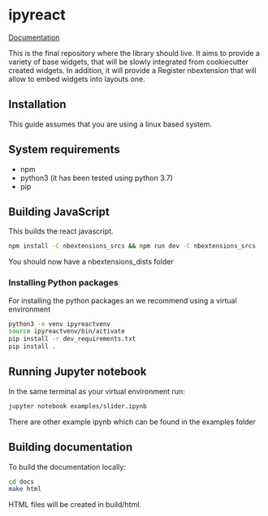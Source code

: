 # ipyreact

[Documentation](https://weatherforce-platform.gitlab.io/ipyreact/)

This is the final repository where the library should live. It aims to provide
a variety of base widgets, that will be slowly integrated from cookiecutter
created widgets. In addition, it will provide a Register nbextension that will
allow to embed widgets into layouts one.


## Installation
This guide assumes that you are using a linux based system.

## System requirements
- npm
- python3 (it has been tested using python 3.7)
- pip

## Building JavaScript
This builds the react javascript.

```bash
npm install -C nbextensions_srcs && npm run dev -C nbextensions_srcs
```
You should now have a nbextensions_dists folder

### Installing Python packages
For installing the python packages an we recommend using a virtual environment
```bash
python3 -m venv ipyreactvenv
source ipyreactvenv/bin/activate
pip install -r dev_requirements.txt
pip install .
```

## Running Jupyter notebook
In the same terminal as your virtual environment run:

```bash
jupyter notebook examples/slider.ipynb
```

There are other example ipynb which can be found in the examples folder
## Building documentation

To build the documentation locally:

```bash
cd docs
make html
```

HTML files will be created in build/html.
